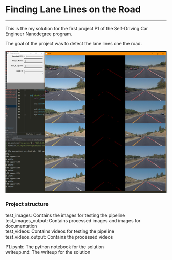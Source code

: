 
[//]: # (Image References)

[opencv_ui]: test_images_output/opencv_ui.png "OpenCV UI"

# Finding Lane Lines on the Road

---

This is the my solution for the first project P1 of the Self-Driving Car Engineer Nanodegree program. 

The goal of the project was to detect the lane lines one the road.   

 ![alt text][opencv_ui]

### Project structure

test_images: Contains the images for testing the pipeline\
test_images_output: Contains processed images and images for documentation\
test_videos: Contains videos for testing the pipeline\
test_videos_output: Contains the processed videos

P1.ipynb: The python notebook for the solution\
writeup.md: The writeup for the solution






